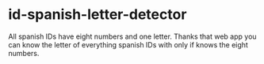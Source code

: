 # id-spanish-letter-detector
All spanish IDs have eight numbers and one letter. Thanks that web app you can know the letter of everything spanish IDs with only if knows the eight numbers.


